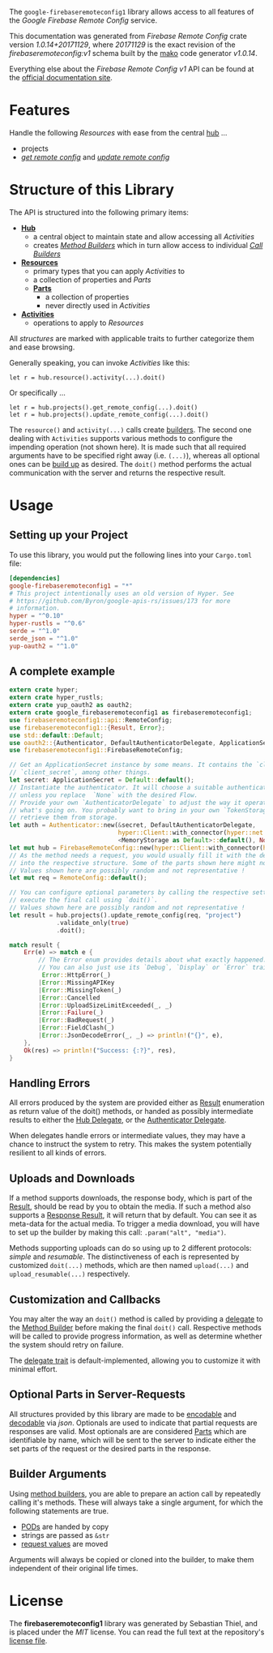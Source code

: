 <!---
DO NOT EDIT !
This file was generated automatically from 'src/mako/api/README.md.mako'
DO NOT EDIT !
-->
The `google-firebaseremoteconfig1` library allows access to all features of the *Google Firebase Remote Config* service.

This documentation was generated from *Firebase Remote Config* crate version *1.0.14+20171129*, where *20171129* is the exact revision of the *firebaseremoteconfig:v1* schema built by the [mako](http://www.makotemplates.org/) code generator *v1.0.14*.

Everything else about the *Firebase Remote Config* *v1* API can be found at the
[official documentation site](https://firebase.google.com/docs/remote-config/).
# Features

Handle the following *Resources* with ease from the central [hub](https://docs.rs/google-firebaseremoteconfig1/1.0.14+20171129/google_firebaseremoteconfig1/FirebaseRemoteConfig) ... 

* projects
 * [*get remote config*](https://docs.rs/google-firebaseremoteconfig1/1.0.14+20171129/google_firebaseremoteconfig1/api::ProjectGetRemoteConfigCall) and [*update remote config*](https://docs.rs/google-firebaseremoteconfig1/1.0.14+20171129/google_firebaseremoteconfig1/api::ProjectUpdateRemoteConfigCall)




# Structure of this Library

The API is structured into the following primary items:

* **[Hub](https://docs.rs/google-firebaseremoteconfig1/1.0.14+20171129/google_firebaseremoteconfig1/FirebaseRemoteConfig)**
    * a central object to maintain state and allow accessing all *Activities*
    * creates [*Method Builders*](https://docs.rs/google-firebaseremoteconfig1/1.0.14+20171129/google_firebaseremoteconfig1/client::MethodsBuilder) which in turn
      allow access to individual [*Call Builders*](https://docs.rs/google-firebaseremoteconfig1/1.0.14+20171129/google_firebaseremoteconfig1/client::CallBuilder)
* **[Resources](https://docs.rs/google-firebaseremoteconfig1/1.0.14+20171129/google_firebaseremoteconfig1/client::Resource)**
    * primary types that you can apply *Activities* to
    * a collection of properties and *Parts*
    * **[Parts](https://docs.rs/google-firebaseremoteconfig1/1.0.14+20171129/google_firebaseremoteconfig1/client::Part)**
        * a collection of properties
        * never directly used in *Activities*
* **[Activities](https://docs.rs/google-firebaseremoteconfig1/1.0.14+20171129/google_firebaseremoteconfig1/client::CallBuilder)**
    * operations to apply to *Resources*

All *structures* are marked with applicable traits to further categorize them and ease browsing.

Generally speaking, you can invoke *Activities* like this:

```Rust,ignore
let r = hub.resource().activity(...).doit()
```

Or specifically ...

```ignore
let r = hub.projects().get_remote_config(...).doit()
let r = hub.projects().update_remote_config(...).doit()
```

The `resource()` and `activity(...)` calls create [builders][builder-pattern]. The second one dealing with `Activities` 
supports various methods to configure the impending operation (not shown here). It is made such that all required arguments have to be 
specified right away (i.e. `(...)`), whereas all optional ones can be [build up][builder-pattern] as desired.
The `doit()` method performs the actual communication with the server and returns the respective result.

# Usage

## Setting up your Project

To use this library, you would put the following lines into your `Cargo.toml` file:

```toml
[dependencies]
google-firebaseremoteconfig1 = "*"
# This project intentionally uses an old version of Hyper. See
# https://github.com/Byron/google-apis-rs/issues/173 for more
# information.
hyper = "^0.10"
hyper-rustls = "^0.6"
serde = "^1.0"
serde_json = "^1.0"
yup-oauth2 = "^1.0"
```

## A complete example

```Rust
extern crate hyper;
extern crate hyper_rustls;
extern crate yup_oauth2 as oauth2;
extern crate google_firebaseremoteconfig1 as firebaseremoteconfig1;
use firebaseremoteconfig1::api::RemoteConfig;
use firebaseremoteconfig1::{Result, Error};
use std::default::Default;
use oauth2::{Authenticator, DefaultAuthenticatorDelegate, ApplicationSecret, MemoryStorage};
use firebaseremoteconfig1::FirebaseRemoteConfig;

// Get an ApplicationSecret instance by some means. It contains the `client_id` and 
// `client_secret`, among other things.
let secret: ApplicationSecret = Default::default();
// Instantiate the authenticator. It will choose a suitable authentication flow for you, 
// unless you replace  `None` with the desired Flow.
// Provide your own `AuthenticatorDelegate` to adjust the way it operates and get feedback about 
// what's going on. You probably want to bring in your own `TokenStorage` to persist tokens and
// retrieve them from storage.
let auth = Authenticator::new(&secret, DefaultAuthenticatorDelegate,
                              hyper::Client::with_connector(hyper::net::HttpsConnector::new(hyper_rustls::TlsClient::new())),
                              <MemoryStorage as Default>::default(), None);
let mut hub = FirebaseRemoteConfig::new(hyper::Client::with_connector(hyper::net::HttpsConnector::new(hyper_rustls::TlsClient::new())), auth);
// As the method needs a request, you would usually fill it with the desired information
// into the respective structure. Some of the parts shown here might not be applicable !
// Values shown here are possibly random and not representative !
let mut req = RemoteConfig::default();

// You can configure optional parameters by calling the respective setters at will, and
// execute the final call using `doit()`.
// Values shown here are possibly random and not representative !
let result = hub.projects().update_remote_config(req, "project")
             .validate_only(true)
             .doit();

match result {
    Err(e) => match e {
        // The Error enum provides details about what exactly happened.
        // You can also just use its `Debug`, `Display` or `Error` traits
         Error::HttpError(_)
        |Error::MissingAPIKey
        |Error::MissingToken(_)
        |Error::Cancelled
        |Error::UploadSizeLimitExceeded(_, _)
        |Error::Failure(_)
        |Error::BadRequest(_)
        |Error::FieldClash(_)
        |Error::JsonDecodeError(_, _) => println!("{}", e),
    },
    Ok(res) => println!("Success: {:?}", res),
}

```
## Handling Errors

All errors produced by the system are provided either as [Result](https://docs.rs/google-firebaseremoteconfig1/1.0.14+20171129/google_firebaseremoteconfig1/client::Result) enumeration as return value of
the doit() methods, or handed as possibly intermediate results to either the 
[Hub Delegate](https://docs.rs/google-firebaseremoteconfig1/1.0.14+20171129/google_firebaseremoteconfig1/client::Delegate), or the [Authenticator Delegate](https://docs.rs/yup-oauth2/*/yup_oauth2/trait.AuthenticatorDelegate.html).

When delegates handle errors or intermediate values, they may have a chance to instruct the system to retry. This 
makes the system potentially resilient to all kinds of errors.

## Uploads and Downloads
If a method supports downloads, the response body, which is part of the [Result](https://docs.rs/google-firebaseremoteconfig1/1.0.14+20171129/google_firebaseremoteconfig1/client::Result), should be
read by you to obtain the media.
If such a method also supports a [Response Result](https://docs.rs/google-firebaseremoteconfig1/1.0.14+20171129/google_firebaseremoteconfig1/client::ResponseResult), it will return that by default.
You can see it as meta-data for the actual media. To trigger a media download, you will have to set up the builder by making
this call: `.param("alt", "media")`.

Methods supporting uploads can do so using up to 2 different protocols: 
*simple* and *resumable*. The distinctiveness of each is represented by customized 
`doit(...)` methods, which are then named `upload(...)` and `upload_resumable(...)` respectively.

## Customization and Callbacks

You may alter the way an `doit()` method is called by providing a [delegate](https://docs.rs/google-firebaseremoteconfig1/1.0.14+20171129/google_firebaseremoteconfig1/client::Delegate) to the 
[Method Builder](https://docs.rs/google-firebaseremoteconfig1/1.0.14+20171129/google_firebaseremoteconfig1/client::CallBuilder) before making the final `doit()` call. 
Respective methods will be called to provide progress information, as well as determine whether the system should 
retry on failure.

The [delegate trait](https://docs.rs/google-firebaseremoteconfig1/1.0.14+20171129/google_firebaseremoteconfig1/client::Delegate) is default-implemented, allowing you to customize it with minimal effort.

## Optional Parts in Server-Requests

All structures provided by this library are made to be [encodable](https://docs.rs/google-firebaseremoteconfig1/1.0.14+20171129/google_firebaseremoteconfig1/client::RequestValue) and 
[decodable](https://docs.rs/google-firebaseremoteconfig1/1.0.14+20171129/google_firebaseremoteconfig1/client::ResponseResult) via *json*. Optionals are used to indicate that partial requests are responses 
are valid.
Most optionals are are considered [Parts](https://docs.rs/google-firebaseremoteconfig1/1.0.14+20171129/google_firebaseremoteconfig1/client::Part) which are identifiable by name, which will be sent to 
the server to indicate either the set parts of the request or the desired parts in the response.

## Builder Arguments

Using [method builders](https://docs.rs/google-firebaseremoteconfig1/1.0.14+20171129/google_firebaseremoteconfig1/client::CallBuilder), you are able to prepare an action call by repeatedly calling it's methods.
These will always take a single argument, for which the following statements are true.

* [PODs][wiki-pod] are handed by copy
* strings are passed as `&str`
* [request values](https://docs.rs/google-firebaseremoteconfig1/1.0.14+20171129/google_firebaseremoteconfig1/client::RequestValue) are moved

Arguments will always be copied or cloned into the builder, to make them independent of their original life times.

[wiki-pod]: http://en.wikipedia.org/wiki/Plain_old_data_structure
[builder-pattern]: http://en.wikipedia.org/wiki/Builder_pattern
[google-go-api]: https://github.com/google/google-api-go-client

# License
The **firebaseremoteconfig1** library was generated by Sebastian Thiel, and is placed 
under the *MIT* license.
You can read the full text at the repository's [license file][repo-license].

[repo-license]: https://github.com/Byron/google-apis-rsblob/master/LICENSE.md
